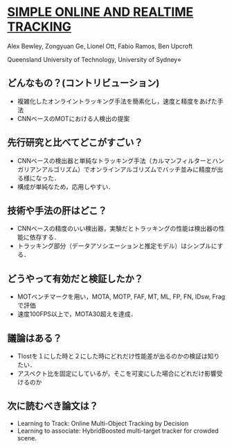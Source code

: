 # [SIMPLE ONLINE AND REALTIME TRACKING](https://arxiv.org/abs/1602.00763)
Alex Bewley, Zongyuan Ge, Lionel Ott, Fabio Ramos, Ben Upcroft

Queensland University of Technology, University of Sydney⋄

## どんなもの？(コントリビューション)
* 複雑化したオンライントラッキング手法を簡素化し，速度と精度をあげた手法
* CNNベースのMOTにおける人検出の提案

## 先行研究と比べてどこがすごい？
* CNNベースの検出器と単純なトラッキング手法（カルマンフィルターとハンガリアンアルゴリズム）でオンラインアルゴリズムでバッチ並みに精度が出る様になった．
* 構成が単純なため，応用しやすい．

## 技術や手法の肝はどこ？
* CNNベースの精度のいい検出器，実験だとトラッキングの性能は検出器の性能に依存する．
* トラッキング部分（データアソシエーションと推定モデル）はシンプルにする．

## どうやって有効だと検証したか？
* MOTベンチマークを用い，MOTA, MOTP, FAF, MT, ML, FP, FN, IDsw, Fragで評価
* 速度100FPS以上で，MOTA30超えを達成．

## 議論はある？
* Tlostを１にした時と２にした時にどれだけ性能差が出るのかの検証は知りたい．
* アスペクト比を固定にしているが，そこを可変にした場合にどれだけ影響受けるのか

## 次に読むべき論文は？
* Learning to Track: Online Multi-Object Tracking by Decision
* Learning to associate: HybridBoosted multi-target tracker for crowded scene.

